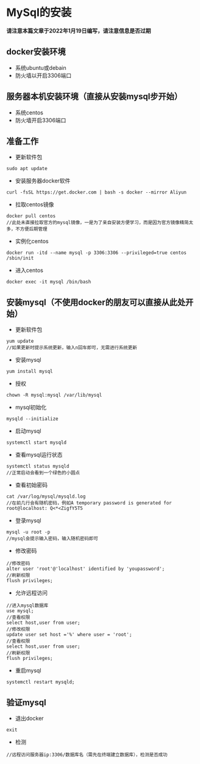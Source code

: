 # MySql的安装
**请注意本篇文章于2022年1月19日编写，请注意信息是否过期**
## docker安装环境
- 系统ubuntu或debain
- 防火墙以开启3306端口
## 服务器本机安装环境（直接从安装mysql步开始）
- 系统centos
- 防火墙开启3306端口
## 准备工作
- 更新软件包
```
sudo apt update
```
- 安装服务器docker软件
```
curl -fsSL https://get.docker.com | bash -s docker --mirror Aliyun
```
- 拉取centos镜像
```
docker pull centos
//此处未直接拉取官方的mysql镜像，一是为了亲自安装方便学习，而是因为官方镜像精简太多，不方便后期管理
```
- 实例化centos
```
docker run -itd --name mysql -p 3306:3306 --privileged=true centos /sbin/init
```
- 进入centos
```
docker exec -it mysql /bin/bash
```
## 安装mysql（不使用docker的朋友可以直接从此处开始）
- 更新软件包
```
yum update
//如果更新时提示系统更新，输入n回车即可，无需进行系统更新
```
- 安装mysql
```
yum install mysql
```
- 授权
```
chown -R mysql:mysql /var/lib/mysql
```
- mysql初始化
```
mysqld --initialize
```
- 启动mysql
```
systemctl start mysqld
```
- 查看mysql运行状态
```
systemctl status mysqld
//正常启动会看到一个绿色的小圆点
```
- 查看初始密码
```
cat /var/log/mysql/mysqld.log
//在前几行会有随机密码，例如A temporary password is generated for root@localhost: Q<*<ZigfY5T5
```
- 登录mysql
```
mysql -u root -p
//mysql会提示输入密码，输入随机密码即可
```
- 修改密码
```
//修改密码
alter user 'root'@'localhost' identified by 'youpassword';
//刷新权限
flush privileges;
```
- 允许远程访问
```
//进入mysql数据库
use mysql;
//查看权限
select host,user from user;
//修改权限
update user set host ='%' where user = 'root';
//查看权限
select host,user from user;
//刷新权限
flush privileges;
```
- 重启mysql
```
systemctl restart mysqld;
```
## 验证mysql
- 退出docker
```
exit
```
- 检测
```
//远程访问服务器ip:3306/数据库名（需先在终端建立数据库），检测是否成功
```